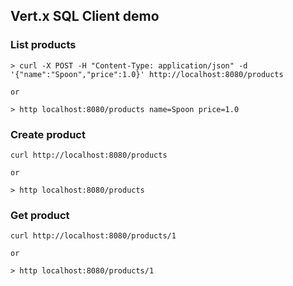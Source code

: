 ## Vert.x SQL Client demo

### List products

```
> curl -X POST -H "Content-Type: application/json" -d '{"name":"Spoon","price":1.0}' http://localhost:8080/products

or

> http localhost:8080/products name=Spoon price=1.0

```

### Create product

```
curl http://localhost:8080/products

or

> http localhost:8080/products
```

### Get product

```
curl http://localhost:8080/products/1

or

> http localhost:8080/products/1
```
